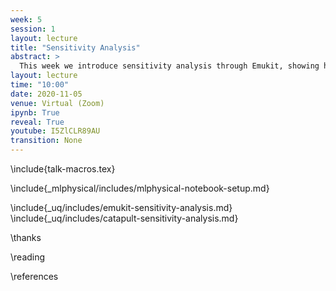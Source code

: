 ```yaml
---
week: 5
session: 1
layout: lecture
title: "Sensitivity Analysis"
abstract: >
  This week we introduce sensitivity analysis through Emukit, showing how Emukit can deliver Sobol indices for understanding how the output of the system is affected by different inputs.
layout: lecture
time: "10:00"
date: 2020-11-05
venue: Virtual (Zoom)
ipynb: True
reveal: True
youtube: I5ZlCLR89AU
transition: None
---
```

\include{talk-macros.tex}

\include{_mlphysical/includes/mlphysical-notebook-setup.md}

\include{_uq/includes/emukit-sensitivity-analysis.md}
\include{_uq/includes/catapult-sensitivity-analysis.md}

\thanks

\reading

\references
